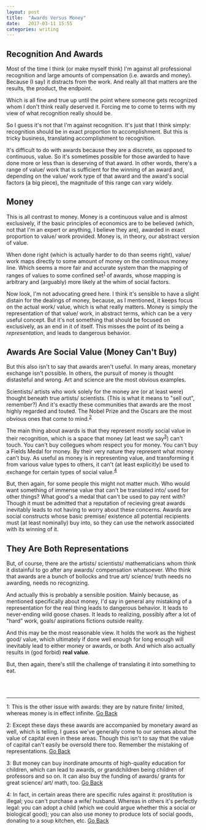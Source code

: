 ```yaml
---
layout: post
title:  "Awards Versus Money"
date:   2017-03-11 15:55 
categories: writing
---
```


## Recognition And Awards

Most of the time I think (or make myself think) I'm against all professional recognition and large amounts of compensation (i.e. 
awards and money). Because (I say) it distracts from the work. And really all that matters are the results, the product, the 
endpoint. 

Which is all fine and true up until the point where someone gets recognized whom I don't think really deserved it. Forcing me to 
come to terms with my view of what recognition really should be.

So I guess it's not that I'm against recognition. It's just that I think simply: recognition should be in exact proportion to
accomplishment. But this is tricky business, translating accomplishment to recognition. 

It's difficult to do with awards because they are a discrete, as opposed to continuous, value. So it's sometimes possible for 
those awarded to have done more or less than is deserving of that award. In other words, there's a range of value/ work that is 
sufficient for the winning of an award and, depending on the value/ work type of that award and the award's social factors (a big 
piece), the magnitude of this range can vary widely. 

## Money

This is all contrast to money. Money is a continuous value and is almost exclusively, if the basic principles of economics are
to be believed (which, not that I'm an expert or anything, I believe they are), awarded in exact proportion to value/ work 
provided. Money is, in theory, our abstract version of value. 

When done right (which is actually harder to do than seems right), value/ work maps directly to some amount of money on the 
continuous money line. Which seems a more fair and accurate system than the mapping of ranges of values to some confined 
set<sup id="a1">[1](#f1)</sup> of awards, whose mapping is arbitrary and (arguably) more likely at the whim of social factors.   

Now look, I'm not advocating greed here. I think it's sensible to have a slight distain for the dealings of money, because, as 
I mentioned, it keeps focus on the actual work/ value, which is what really matters. Money is simply the representation of that 
value/ work, in abstract terms, which can be a very useful concept. But it's not something that should be focused on exclusively,
as an end in it of itself. This misses the point of its being a *representation*, and leads to dangerous behavior. 

## Awards Are Social Value (Money Can't Buy)

But this also isn't to say that awards aren't useful. In many areas, monetary exchange isn't possible. In others, the pursuit of
money is thought distasteful and wrong. Art and science are the most obvious examples. 

Scientists/ artists who work solely for the money are (or at least were) thought beneath true artists/ scientists. (This 
is what it means to "sell out", remember?) And it's exactly these communities that awards are the most highly regarded and touted.
The Nobel Prize and the Oscars are the most obvious ones that come to mind.<sup id="a2">[2](#f2)</sup>

The main thing about awards is that they represent mostly social value in their recognition, which is a space that money (at least 
we say<sup id="a3">[3](#f3)</sup>) can't touch. You can't buy collegues whom respect you for money. You can't buy a Fields Medal 
for money. By their very nature they represent what money can't buy.  As useful as money is in representing value, and 
transforming it from various value types to others, it can't (at least explicitly) be used to exchange for certain types of social 
value.<sup id="a4">[4](#f4)</sup> 

But, then again, for some people this might not matter much. Who would want something of immense value that can't be 
translated into/ used for other things? What good's a medal that can't be used to pay rent with? Though it must be admitted that 
a reputation of recieving great awards inevitably leads to not having to worry about these concerns. Awards are 
social constructs whose basic premise/ existence all potential recipients must (at least nominally) buy into, so they can use the 
network associated with its winning of it.

## They Are Both Representations

But, of course, there are the artists/ scientists/ mathematicians whom think it distainful to go after any awards/ compensation 
whatsoever. Who think that awards are a bunch of bollocks and true art/ science/ truth needs no awarding, needs no recognizing. 

And actually this is probably a sensible position. Mainly because, as mentioned specifically about money, I'd say in general any 
mistaking of a representation for the real thing leads to dangerous behavior. It leads to never-ending wild 
goose chases. It leads to realizing, possibly after a lot of "hard" work, goals/ aspirations fictions outside reality. 

And this may be the most reasonable view. It holds the work as the highest good/ value, which ultimately if done well enough 
for long enough will inevitably lead to either money or awards, or both. And which also actually results in (god forbid) __real value__.

But, then again, there's still the challenge of translating it into something to eat.  

<br>
<br>

_____   

<a name="f1">1</a>: This is the other issue with awards: they are by nature finite/ limited, whereas money is in effect 
infinite. [Go Back](#a1)

<a name="f2">2</a>: Except these days these awards are accompanied by monetary award as well, which is telling. I guess we've 
generally come to our senses about the value of capital even in these areas. Though this isn't to say that the value of capital
can't easily be oversold there too. Remember the mistaking of representations. [Go Back](#a2)

<a name="f3">3</a>: But money can buy inordinate amounts of high-quality education for children, which can lead to awards, or 
grandchildren being children of professors and so on. It can also buy the funding of awards/ grants for great science/ art/ math, 
too. [Go Back](#a3)

<a name="f4">4</a>: In fact, in certain areas there are specific rules against it: prostitution is illegal; you can't purchase a 
wife/ husband. Whereas in others it's perfectly legal: you can adopt a child (which we could argue whether this a social or 
biological good); you can also use money to produce lots of social goods, donating to a soup kitchen, etc. [Go Back](#a4)